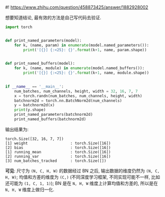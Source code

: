 #! https://www.zhihu.com/question/458873425/answer/1882928002

[//]: # (Answer URL: https://www.zhihu.com/question/458873425/answer/1882928002)
[//]: # (经过BN 之后均值和方差的维度是多少？)
[//]: # (Author Name: https://www.zhihu.com/people/quarrying)


想要知道结论, 最有效的方法是自己写代码去验证.

```python
import torch


def print_named_parameters(model):
    for k, (name, param) in enumerate(model.named_parameters()):
        print('[{}] {:<25}: {}'.format(k+1, name, param.shape))
     

def print_named_buffers(model):
    for k, (name, module) in enumerate(model.named_buffers()):
        print('[{}] {:<25}: {}'.format(k+1, name, module.shape))
        

if __name__ == '__main__':
    num_batches, num_channels, height, width = 32, 16, 7, 7
    x = torch.randn(num_batches, num_channels, height, width)
    batchnorm2d = torch.nn.BatchNorm2d(num_channels)
    y = batchnorm2d(x)
    print(y.shape)
    print_named_parameters(batchnorm2d)
    print_named_buffers(batchnorm2d)

```
输出结果为:
```
torch.Size([32, 16, 7, 7])
[1] weight                   : torch.Size([16])
[2] bias                     : torch.Size([16])
[1] running_mean             : torch.Size([16])
[2] running_var              : torch.Size([16])
[3] num_batches_tracked      : torch.Size([])
```
**可见**: 尺寸为 `(N, C, H, W)` 的数据经过 BN 之后, 输出数据的维度仍然为 `(N, C, H, W)`; 均值和方差的维度为 `(C,)` (不同深度学习框架, 不同实现可能不一样, 比如还可能为 `(1, C, 1, 1)`); BN 是在 `N, H, W` 维度上计算均值和方差的, 所以是在 `N, H, W` 维度上做归一化.
